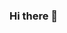 ### Hi there 👋

<!--
**shantiajackson/shantiajackson** is a ✨ _special_ ✨ repository because its `README.md` (this file) appears on your GitHub profile.


I'm currently working on building my portfolio and learning as I go.
My portfolio will be a mixture of github and Tableau
